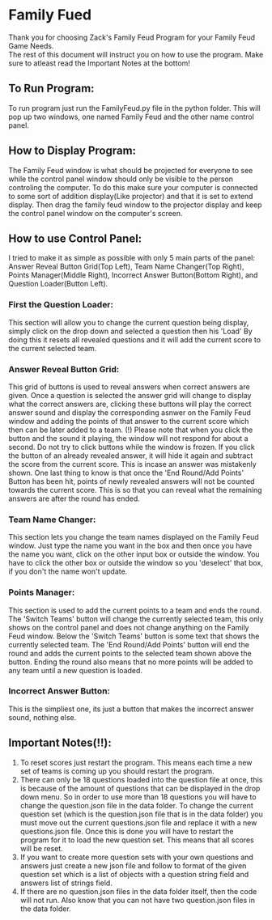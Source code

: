 # Family Fued

Thank you for choosing Zack's Family Feud Program for your Family Feud Game Needs.  
The rest of this document will instruct you on how to use the program. 
Make sure to atleast read the Important Notes at the bottom! 

## To Run Program:  
To run program just run the FamilyFeud.py file in the python folder. 
This will pop up two windows, one named Family Feud and the other name control panel.  

## How to Display Program:  
The Family Feud window is what should be projected for everyone to see  
while the control panel window should only be visible to the person controling the computer. 
To do this make sure your computer is connected to some sort of addition display(Like projector) and that it is set to extend display. 
Then drag the family feud window to the projector display and keep the control panel window on the computer's screen.  

## How to use Control Panel:  
I tried to make it as simple as possible with only 5 main parts of the panel:  
Answer Reveal Button Grid(Top Left), Team Name Changer(Top Right), Points Manager(Middle Right), 
Incorrect Answer Button(Bottom Right), and Question Loader(Button Left).  

### First the Question Loader:  
This section will allow you to change the current question being display, 
simply click on the drop down and selected a question then his 'Load' 
By doing this it resets all revealed questions and it will add the current score to the current selected team.  

### Answer Reveal Button Grid:  
This grid of buttons is used to reveal answers when correct answers are given. 
Once a question is selected the answer grid will change to display what the correct answers are, clicking these buttons 
will play the correct answer sound and display the corresponding asnwer on the Family Feud window and adding the points of that 
answer to the current score which then can be later added to a team. 
(!) Please note that when you click the button and the sound it playing, the window will not respond for about a second. Do not try 
to click buttons while the window is frozen. 
If you click the button of an already revealed answer, it will hide it again and subtract the score from the current score.
This is incase an answer was mistakenly shown. 
One last thing to know is that once the 'End Round/Add Points' Button has been hit, points of newly revealed answers will 
not be counted towards the current score. This is so that you can reveal what the remaining answers are after 
the round has ended.  

### Team Name Changer:  
This section lets you change the team names displayed on the Family Feud window. 
Just type the name you want in the box and then once you have the name you want, click on the other input box or outside the window. 
You have to click the other box or outside the window so you 'deselect' that box, if you don't the name won't update.  

### Points Manager:  
This section is used to add the current points to a team and ends the round. 
The 'Switch Teams' button will change the currently selected team, this only shows on the control panel and does not change anything 
on the Family Feud window. 
Below the 'Switch Teams' button is some text that shows the currently selected team. 
The 'End Round/Add Points' button will end the round and adds the current points to the selected team shown above the button. 
Ending the round also means that no more points will be added to any team until a new question is loaded.  

### Incorrect Answer Button:  
This is the simpliest one, its just a button that makes the incorrect answer sound, nothing else.  

## Important Notes(!!):  
1. To reset scores just restart the program. This means each time a new set of teams is coming up you should restart the program. 
2. There can only be 18 questions loaded into the question file at once, this is because of the amount of questions that can be displayed 
in the drop down menu. So in order to use more than 18 questions you will have to change the question.json file in the data folder. 
To change the current question set (which is the question.json file that 
is in the data folder) you must move out the current questions.json file and replace it with a new questions.json file. 
Once this is done you will have to restart the program for it to load the new question set. This means that all scores will be reset. 
3. If you want to create more question sets with your own questions and answers just create a new json file and follow to format of the 
given question set which is a list of objects with a question string field and answers list of strings field.
4. If there are no question.json files in the data folder itself, then the code will not run. Also know that you can not
have two question.json files in the data folder.